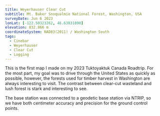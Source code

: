 ```yaml
---
title: Weyerhauser Clear Cut
subtitle: Mt. Baker Snoqualmie National Forest, Washington, USA
surveyDate: Jun 6 2023
lonLat: [-122.50323262, 46.63831890]
elevation: 832.866 m
coordinateSystem: NAD83(2011) / Washington South
tags:
  - Cinebar
  - Weyerhauser
  - Clear Cut
  - Logging
---
```


This is the first map I made on my 2023 Tuktoyaktuk Canada Roadtrip. For the most part, my goal was to drive through the United States as quickly as possible, however, the forests used for timber harvest in Washington are always interesting to visit. The contrast between clear-cut wasteland and lush forest is stark and interesting to see.

The base station was connected to a geodetic base station via NTRIP, so we have both centimeter accuracy and precision for the ground control points.
